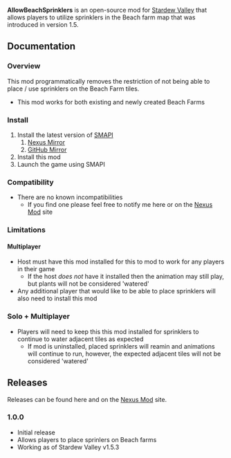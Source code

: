 ﻿**AllowBeachSprinklers** is an open-source mod for [Stardew Valley](https://stardewvalley.net) that allows players to utilize sprinklers in the Beach farm map that was introduced in version 1.5.

## Documentation
### Overview
This mod programmatically removes the restriction of not being able to place / use sprinklers on the Beach Farm tiles.
* This mod works for both existing and newly created Beach Farms

### Install
1. Install the latest version of [SMAPI](https://smapi.io)
	1. [Nexus Mirror](https://www.nexusmods.com/stardewvalley/mods/2400)
	2. [GitHub Mirror](https://github.com/Pathoschild/SMAPI/releases)
2. Install this mod
3. Launch the game using SMAPI


### Compatibility
* There are no known incompatibilities
	- If you find one please feel free to notify me here or on the [Nexus Mod](https://www.nexusmods.com/stardewvalley/mods/7629) site

### Limitations
#### Multiplayer
* Host must have this mod installed for this to mod to work for any players in their game
	- If the host *does not* have it installed then the animation may still play, but plants will not be considered 'watered'
* Any additional player that would like to be able to place sprinklers will also need to install this mod

### Solo + Multiplayer
* Players will need to keep this this mod installed for sprinklers to continue to water adjacent tiles as expected
	- If mod is uninstalled, placed sprinklers will reamin and animations will continue to run, however, the expected adjacent tiles will not be considered 'watered'

## Releases
Releases can be found here and on the [Nexus Mod](https://www.nexusmods.com/stardewvalley/mods/7629) site.

### 1.0.0
* Initial release
* Allows players to place sprinlers on Beach farms
* Working as of Stardew Valley v1.5.3